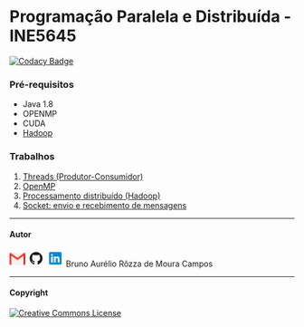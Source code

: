 # Programação Paralela e Distribuída - INE5645

[![Codacy Badge](https://api.codacy.com/project/badge/Grade/1d6de1483d064abea26c3e57ff9274fc)](https://app.codacy.com/manual/brunocampos01/programacao-paralela-e-distribuida?utm_source=github.com&utm_medium=referral&utm_content=brunocampos01/programacao-paralela-e-distribuida&utm_campaign=Badge_Grade_Dashboard)

### Pré-requisitos
- Java 1.8
- OPENMP
- CUDA
- [Hadoop](https://www.digitalocean.com/community/tutorials/how-to-install-hadoop-in-stand-alone-mode-on-ubuntu-16-04)

### Trabalhos
1. [Threads (Produtor-Consumidor)](trabalho01_threads/)
2. [OpenMP](trabalho02_openMP/)
3. [Processamento distribuído (Hadoop)](trabalho03_hadoop/wordcount)
4. [Socket: envio e recebimento de mensagens](trabalho04_socket/)

---

#### Autor
<a href="mailto:brunocampos01@gmail.com" target="_blank"><img class="" src="https://github.com/brunocampos01/devops/blob/master/images/gmail.png" width="28"></a>
<a href="https://github.com/brunocampos01" target="_blank"><img class="ai-subscribed-social-icon" src="https://github.com/brunocampos01/devops/blob/master/images/github.png" width="30"></a>
<a href="https://www.linkedin.com/in/brunocampos01/" target="_blank"><img class="ai-subscribed-social-icon" src="https://github.com/brunocampos01/devops/blob/master/images/linkedin.png" width="30"></a>
Bruno Aurélio Rôzza de Moura Campos 

---

#### Copyright
<a rel="license" href="http://creativecommons.org/licenses/by-sa/4.0/"><img alt="Creative Commons License" style="border-width:0" src="https://i.creativecommons.org/l/by-sa/4.0/88x31.png" /></a><br/>
